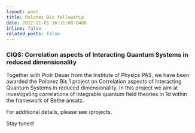 ```yaml
---
layout: post
title: Polonez Bis fellowship
date: 2022-11-01 16:11:00-0400
inline: false
related_posts: false
---
```


### CIQS: Correlation aspects of Interacting Quantum Systems in reduced dimensionality

Together with Piotr Deuar from the Institute of Physics PAS, we have been awarded the Polonez Bis 1 project on Correlation aspects of Interacting Quantum Systems in reduced dimensionality.
In this project we aim at investigating correlations of integrable quantum field theories in 1d within the framework of Bethe ansatz.

For additional details, please see /projects.

Stay tuned!
